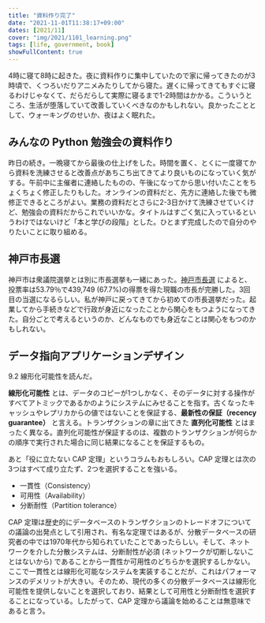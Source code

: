 ```yaml
---
title: "資料作り完了"
date: "2021-11-01T11:38:17+09:00"
dates: [2021/11]
cover: "img/2021/1101_learning.png"
tags: [life, government, book]
showFullContent: true
---
```


4時に寝て8時に起きた。夜に資料作りに集中していたので家に帰ってきたのが3時頃で、くつろいだりアニメみたりしてから寝た。遅くに帰ってきてもすぐに寝るわけじゃなくて、だらだらして実際に寝るまで1-2時間はかかる。こういうところ、生活が堕落していて改善していくべきなのかもしれない。良かったこととして、ウォーキングのせいか、夜はよく眠れた。

## みんなの Python 勉強会の資料作り

昨日の続き。一晩寝てから最後の仕上げをした。時間を置く、とくに一度寝てから資料を洗練させると改善点があちこち出てきてより良いものになっていく気がする。午前中に主催者に連絡したものの、午後になってから思い付いたことをちょくちょく修正したりもした。オンラインの資料だと、先方に連絡した後でも微修正できるところがよい。業務の資料だとさらに2-3日かけて洗練させていくけど、勉強会の資料だからこれでいいかな。タイトルはすごく気に入っているというわけではないけど「本と学びの段階」とした。ひとまず完成したので自分のやりたいことに取り組める。

## 神戸市長選

神戸市は衆議院選挙とは別に市長選挙も一緒にあった。[神戸市長選](https://www.nhk.or.jp/senkyo2/kobe/17581/skh50331.html) によると、投票率は53.79％で439,749 (67.7%)の得票を得た現職の市長が完勝した。3回目の当選になるらしい。私が神戸に戻ってきてから初めての市長選挙だった。起業してから手続きなどで行政が身近になったことから関心をもつようになってきた。自分ごとで考えるというのか、どんなものでも身近なことは関心をもつのかもしれない。

## データ指向アプリケーションデザイン

9.2 線形化可能性を読んだ。

**線形化可能性** とは、データのコピーが1つしかなく、そのデータに対する操作がすべてアトミックであるかのようにシステムにみせることを指す。古くなったキャッシュやレプリカからの値ではないことを保証する、**最新性の保証（recency guarantee）** と言える。トランザクションの章に出てきた **直列化可能性** とはまったく異なる。直列化可能性が保証するのは、複数のトランザクションが何らかの順序で実行された場合に同じ結果になることを保証するもの。

あと「役に立たない CAP 定理」というコラムもおもしろい。CAP 定理とは次の3つはすべて成り立たず、2つを選択することを強いる。

* 一貫性（Consistency）
* 可用性（Availability）
* 分断耐性（Partition tolerance）

CAP 定理は歴史的にデータベースのトランザクションのトレードオフについての議論の出発点として引用され、有名な定理ではあるが、分散データベースの研究者の中では1970年代から知られていたことであったらしい。そして、ネットワークを介した分散システムは、分断耐性が必須 (ネットワークが切断しないことはないから) であることから一貫性か可用性のどちらかを選択するしかない。ここで一貫性とは線形化可能なシステムを実装することだが、これはパフォーマンスのデメリットが大きい。そのため、現代の多くの分散データベースは線形化可能性を提供しないことを選択しており、結果として可用性と分断耐性を選択することになっている。したがって、CAP 定理から議論を始めることは無意味であると言う。
